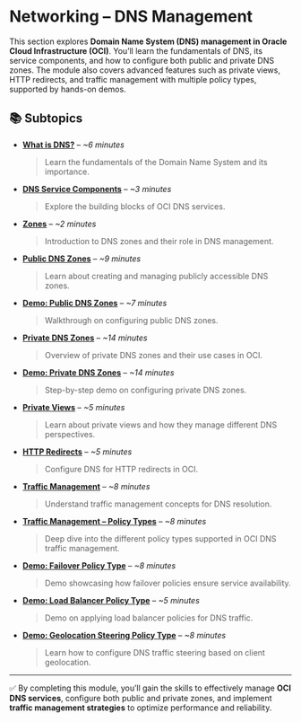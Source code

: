 # Networking – DNS Management  

This section explores **Domain Name System (DNS) management in Oracle Cloud Infrastructure (OCI)**. You’ll learn the fundamentals of DNS, its service components, and how to configure both public and private DNS zones. The module also covers advanced features such as private views, HTTP redirects, and traffic management with multiple policy types, supported by hands-on demos.  

## 📚 Subtopics  

- [**What is DNS?**](What-is-DNS.md) – *~6 minutes*  
  > Learn the fundamentals of the Domain Name System and its importance.  

- [**DNS Service Components**](DNS-Service-Components.md) – *~3 minutes*  
  > Explore the building blocks of OCI DNS services.  

- [**Zones**](Zones.md) – *~2 minutes*  
  > Introduction to DNS zones and their role in DNS management.  

- [**Public DNS Zones**](Public-DNS-Zones.md) – *~9 minutes*  
  > Learn about creating and managing publicly accessible DNS zones.  

- [**Demo: Public DNS Zones**](Demo-Public-DNS.md) – *~7 minutes*  
  > Walkthrough on configuring public DNS zones.  

- [**Private DNS Zones**](Private-DNS.md) – *~14 minutes*  
  > Overview of private DNS zones and their use cases in OCI.  

- [**Demo: Private DNS Zones**](Demo-Private-DNS.md) – *~14 minutes*  
  > Step-by-step demo on configuring private DNS zones.  

- [**Private Views**](Private-Views.md) – *~5 minutes*  
  > Learn about private views and how they manage different DNS perspectives.  

- [**HTTP Redirects**](HTTP-Redirects.md) – *~5 minutes*  
  > Configure DNS for HTTP redirects in OCI.  

- [**Traffic Management**](Traffic-Management.md) – *~8 minutes*  
  > Understand traffic management concepts for DNS resolution.  

- [**Traffic Management – Policy Types**](Traffic-Management-Policy-Types.md) – *~8 minutes*  
  > Deep dive into the different policy types supported in OCI DNS traffic management.  

- [**Demo: Failover Policy Type**](Demo-Failover-Policy-Type.md) – *~8 minutes*  
  > Demo showcasing how failover policies ensure service availability.  

- [**Demo: Load Balancer Policy Type**](Demo-Load-Balancer-Policy-Type.md) – *~5 minutes*  
  > Demo on applying load balancer policies for DNS traffic.  

- [**Demo: Geolocation Steering Policy Type**](Demo-Geolocation-Steering-Policy-Type.md) – *~8 minutes*  
  > Learn how to configure DNS traffic steering based on client geolocation.  

---

✅ By completing this module, you’ll gain the skills to effectively manage **OCI DNS services**, configure both public and private zones, and implement **traffic management strategies** to optimize performance and reliability.  

